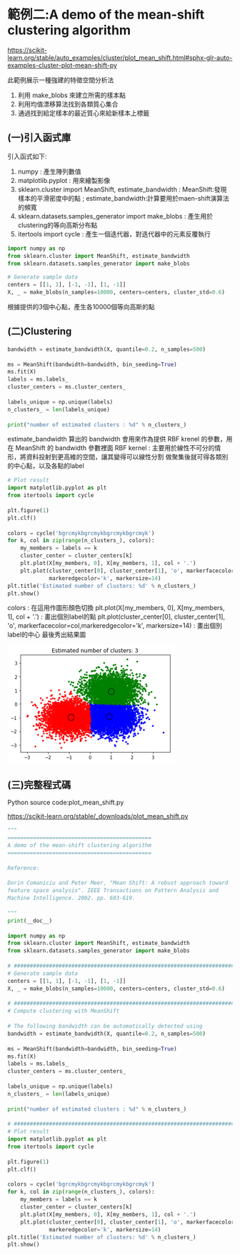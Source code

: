 # **範例二:A demo of the mean-shift clustering algorithm**

https://scikit-learn.org/stable/auto_examples/cluster/plot_mean_shift.html#sphx-glr-auto-examples-cluster-plot-mean-shift-py

此範例展示一種強建的特徵空間分析法

1. 利用 make_blobs 來建立所需的樣本點
2. 利用均值漂移算法找到各類質心集合
3. 通過找到給定樣本的最近質心來給新樣本上標籤


## (一)引入函式庫

引入函式如下:

1. numpy : 產生陣列數值
2. matplotlib.pyplot : 用來繪製影像
3. sklearn.cluster import MeanShift, estimate_bandwidth : MeanShift:發現樣本的平滑密度中的點 ; estimate_bandwidth:計算要用於maen-shift演算法的頻寬
4. sklearn.datasets.samples_generator import make_blobs : 產生用於clustering的等向高斯分布點
5. itertools import cycle : 產生一個迭代器，對迭代器中的元素反覆執行

```python
import numpy as np
from sklearn.cluster import MeanShift, estimate_bandwidth
from sklearn.datasets.samples_generator import make_blobs
```

```python
# Generate sample data
centers = [[1, 1], [-1, -1], [1, -1]]
X, _ = make_blobs(n_samples=10000, centers=centers, cluster_std=0.6)
```
根據提供的3個中心點，產生各10000個等向高斯的點


## (二)Clustering
```python
bandwidth = estimate_bandwidth(X, quantile=0.2, n_samples=500)

ms = MeanShift(bandwidth=bandwidth, bin_seeding=True)
ms.fit(X)
labels = ms.labels_
cluster_centers = ms.cluster_centers_

labels_unique = np.unique(labels)
n_clusters_ = len(labels_unique)

print("number of estimated clusters : %d" % n_clusters_)
```
estimate_bandwidth 算出的 bandwidth 會用來作為提供 RBF krenel 的參數，用在 MeanShift 的 bandwidth 參數裡面
RBF kernel : 主要用於線性不可分的情形，將資料投射到更高維的空間，讓其變得可以線性分割
做聚集後就可得各類別的中心點，以及各點的label

```python
# Plot result
import matplotlib.pyplot as plt
from itertools import cycle

plt.figure(1)
plt.clf()

colors = cycle('bgrcmykbgrcmykbgrcmykbgrcmyk')
for k, col in zip(range(n_clusters_), colors):
    my_members = labels == k
    cluster_center = cluster_centers[k]
    plt.plot(X[my_members, 0], X[my_members, 1], col + '.')
    plt.plot(cluster_center[0], cluster_center[1], 'o', markerfacecolor=col,
             markeredgecolor='k', markersize=14)
plt.title('Estimated number of clusters: %d' % n_clusters_)
plt.show()
```
colors : 在這用作圖形顏色切換
plt.plot(X[my_members, 0], X[my_members, 1], col + '.') : 畫出個別label的點
plt.plot(cluster_center[0], cluster_center[1], 'o', markerfacecolor=col,markeredgecolor='k', markersize=14) : 畫出個別label的中心
最後秀出結果圖

![](https://github.com/kenny024241/machine-learning-python/blob/master/Clustering/ex2.png)


## (三)完整程式碼
Python source code:plot_mean_shift.py

https://scikit-learn.org/stable/_downloads/plot_mean_shift.py
```python
"""
=============================================
A demo of the mean-shift clustering algorithm
=============================================

Reference:

Dorin Comaniciu and Peter Meer, "Mean Shift: A robust approach toward
feature space analysis". IEEE Transactions on Pattern Analysis and
Machine Intelligence. 2002. pp. 603-619.

"""
print(__doc__)

import numpy as np
from sklearn.cluster import MeanShift, estimate_bandwidth
from sklearn.datasets.samples_generator import make_blobs

# #############################################################################
# Generate sample data
centers = [[1, 1], [-1, -1], [1, -1]]
X, _ = make_blobs(n_samples=10000, centers=centers, cluster_std=0.6)

# #############################################################################
# Compute clustering with MeanShift

# The following bandwidth can be automatically detected using
bandwidth = estimate_bandwidth(X, quantile=0.2, n_samples=500)

ms = MeanShift(bandwidth=bandwidth, bin_seeding=True)
ms.fit(X)
labels = ms.labels_
cluster_centers = ms.cluster_centers_

labels_unique = np.unique(labels)
n_clusters_ = len(labels_unique)

print("number of estimated clusters : %d" % n_clusters_)

# #############################################################################
# Plot result
import matplotlib.pyplot as plt
from itertools import cycle

plt.figure(1)
plt.clf()

colors = cycle('bgrcmykbgrcmykbgrcmykbgrcmyk')
for k, col in zip(range(n_clusters_), colors):
    my_members = labels == k
    cluster_center = cluster_centers[k]
    plt.plot(X[my_members, 0], X[my_members, 1], col + '.')
    plt.plot(cluster_center[0], cluster_center[1], 'o', markerfacecolor=col,
             markeredgecolor='k', markersize=14)
plt.title('Estimated number of clusters: %d' % n_clusters_)
plt.show()
```
